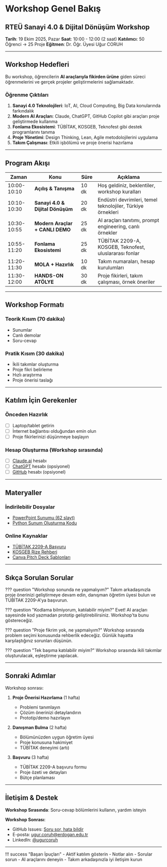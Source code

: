 # Workshop Genel Bakış

## RTEÜ Sanayi 4.0 & Dijital Dönüşüm Workshop

**Tarih**: 19 Ekim 2025, Pazar
**Saat**: 10:00 - 12:00 (2 saat)
**Katılımcı**: 50 Öğrenci → 25 Proje
**Eğitmen**: Dr. Öğr. Üyesi Uğur CORUH

---

## Workshop Hedefleri

Bu workshop, öğrencilerin **AI araçlarıyla fikirden ürüne** giden süreci öğrenmelerini ve gerçek projeler geliştirmelerini sağlamaktadır.

### Öğrenme Çıktıları

1. **Sanayi 4.0 Teknolojileri**: IoT, AI, Cloud Computing, Big Data konularında farkındalık
2. **Modern AI Araçları**: Claude, ChatGPT, GitHub Copilot gibi araçları proje geliştirmede kullanma
3. **Fonlama Ekosistemi**: TÜBİTAK, KOSGEB, Teknofest gibi destek programlarını tanıma
4. **Proje Yönetimi**: Design Thinking, Lean, Agile metodolojilerini uygulama
5. **Takım Çalışması**: Etkili işbölümü ve proje önerisi hazırlama

---

## Program Akışı

| Zaman | Konu | Süre | Açıklama |
|-------|------|------|----------|
| 10:00-10:10 | **Açılış & Tanışma** | 10 dk | Hoş geldiniz, beklentiler, workshop kuralları |
| 10:10-10:30 | **Sanayi 4.0 & Dijital Dönüşüm** | 20 dk | Endüstri devrimleri, temel teknolojiler, Türkiye örnekleri |
| 10:30-10:55 | **Modern Araçlar + CANLI DEMO** | 25 dk | AI araçları tanıtımı, prompt engineering, canlı örnekler |
| 10:55-11:20 | **Fonlama Ekosistemi** | 25 dk | TÜBİTAK 2209-A, KOSGEB, Teknofest, uluslararası fonlar |
| 11:20-11:30 | **MOLA + Hazırlık** | 10 dk | Takım numaraları, hesap kurulumları |
| 11:30-12:00 | **HANDS-ON ATÖLYE** | 30 dk | Proje fikirleri, takım çalışması, örnek öneriler |

---

## Workshop Formatı

### Teorik Kısım (70 dakika)
- Sunumlar
- Canlı demolar
- Soru-cevap

### Pratik Kısım (30 dakika)
- İkili takımlar oluşturma
- Proje fikri belirleme
- Hızlı araştırma
- Proje önerisi taslağı

---

## Katılım İçin Gerekenler

### Önceden Hazırlık
- [ ] Laptop/tablet getirin
- [ ] İnternet bağlantısı olduğundan emin olun
- [ ] Proje fikirlerinizi düşünmeye başlayın

### Hesap Oluşturma (Workshop sırasında)
- [ ] [Claude.ai](https://claude.ai) hesabı
- [ ] [ChatGPT](https://chat.openai.com) hesabı (opsiyonel)
- [ ] [GitHub](https://github.com) hesabı (opsiyonel)

---

## Materyaller

### İndirilebilir Dosyalar
- [PowerPoint Sunumu (62 slayt)](../RTEU_Workshop_0351.pptx)
- [Python Sunum Oluşturma Kodu](../rteu_ultimate_presentation.py)

### Online Kaynaklar
- [TÜBİTAK 2209-A Başvuru](https://tubitak.gov.tr/tr/burslar/lisans/burs-programlari/2209-a)
- [KOSGEB Rize Rehberi](https://coruhtech.github.io/kosgeb-rize/)
- [Canva Pitch Deck Şablonları](https://www.canva.com/presentations/templates/pitch-deck/)

---

## Sıkça Sorulan Sorular

??? question "Workshop sonunda ne yapmalıyım?"
    Takım arkadaşınızla proje önerinizi geliştirmeye devam edin, danışman öğretim üyesi bulun ve TÜBİTAK 2209-A'ya başvurun.

??? question "Kodlama bilmiyorum, katılabilir miyim?"
    Evet! AI araçları sayesinde kod yazmadan prototip geliştirebilirsiniz. Workshop'ta bunu göstereceğiz.

??? question "Proje fikrim yok, ne yapmalıyım?"
    Workshop sırasında problem seçimi konusunda rehberlik edeceğiz. Günlük hayatta karşılaştığınız sorunları düşünün.

??? question "Tek başıma katılabilir miyim?"
    Workshop sırasında ikili takımlar oluşturulacak, eşleştirme yapılacak.

---

## Sonraki Adımlar

Workshop sonrası:

1. **Proje Önerisi Hazırlama** (1 hafta)
   - Problemi tanımlayın
   - Çözüm önerinizi detaylandırın
   - Prototip/demo hazırlayın

2. **Danışman Bulma** (2 hafta)
   - Bölümünüzden uygun öğretim üyesi
   - Proje konusuna hakimiyet
   - TÜBİTAK deneyimi (artı)

3. **Başvuru** (3 hafta)
   - TÜBİTAK 2209-A başvuru formu
   - Proje özeti ve detayları
   - Bütçe planlaması

---

## İletişim & Destek

**Workshop Sırasında**: Soru-cevap bölümlerini kullanın, yardım isteyin

**Workshop Sonrası**:
- GitHub Issues: [Soru sor, hata bildir](https://github.com/ucoruh/rteu-sanayi-dijital-donusum/issues)
- E-posta: [ugur.coruh@erdogan.edu.tr](mailto:ugur.coruh@erdogan.edu.tr)
- LinkedIn: [@ugurcoruh](https://www.linkedin.com/in/ugurcoruh)

---

!!! success "Başarı İpuçları"
    - Aktif katılım gösterin
    - Notlar alın
    - Sorular sorun
    - AI araçlarını deneyin
    - Takım arkadaşınızla iyi iletişim kurun
